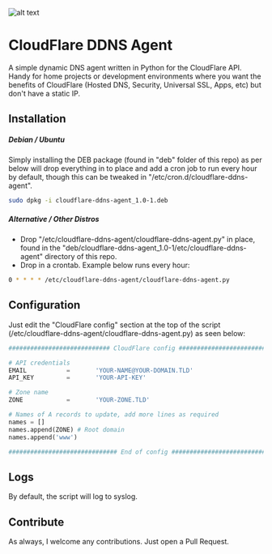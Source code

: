 ![alt text](https://www.cloudflare.com/media/images/brand/logo-guideline-illustrations_background-white.png "CloudFlare logo")
# CloudFlare DDNS Agent
A simple dynamic DNS agent written in Python for the CloudFlare API. Handy for home projects or development environments where you want the benefits of CloudFlare (Hosted DNS, Security, Universal SSL, Apps, etc) but don't have a static IP.

## Installation

##### Debian / Ubuntu
Simply installing the DEB package (found in "deb" folder of this repo) as per below will drop everything in to place and add a cron job to run every hour by default, though this can be tweaked in "/etc/cron.d/cloudflare-ddns-agent".
```bash
sudo dpkg -i cloudflare-ddns-agent_1.0-1.deb
```

##### Alternative / Other Distros
- Drop "/etc/cloudflare-ddns-agent/cloudflare-ddns-agent.py" in place, found in the "deb/cloudflare-ddns-agent_1.0-1/etc/cloudflare-ddns-agent" directory of this repo.
- Drop in a crontab. Example below runs every hour:
```bash
0 * * * * /etc/cloudflare-ddns-agent/cloudflare-ddns-agent.py
```

## Configuration
Just edit the "CloudFlare config" section at the top of the script (/etc/cloudflare-ddns-agent/cloudflare-ddns-agent.py) as seen below:

```python
############################ CloudFlare config ################################

# API credentials
EMAIL           =       'YOUR-NAME@YOUR-DOMAIN.TLD'
API_KEY         =       'YOUR-API-KEY'

# Zone name
ZONE            =       'YOUR-ZONE.TLD'

# Names of A records to update, add more lines as required
names = []
names.append(ZONE) # Root domain
names.append('www')

############################## End of config ##################################
```

## Logs
By default, the script will log to syslog.

## Contribute
As always, I welcome any contributions. Just open a Pull Request.
